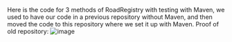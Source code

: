 Here is the code for 3 methods of RoadRegistry with testing with Maven, we used to have our code in a previous repository without Maven, and then moved the code to this repository 
where we set it up with Maven. 
Proof of old repository: ![image](https://github.com/user-attachments/assets/01eda020-b5d0-44ec-857c-9c6d8f04a841)
